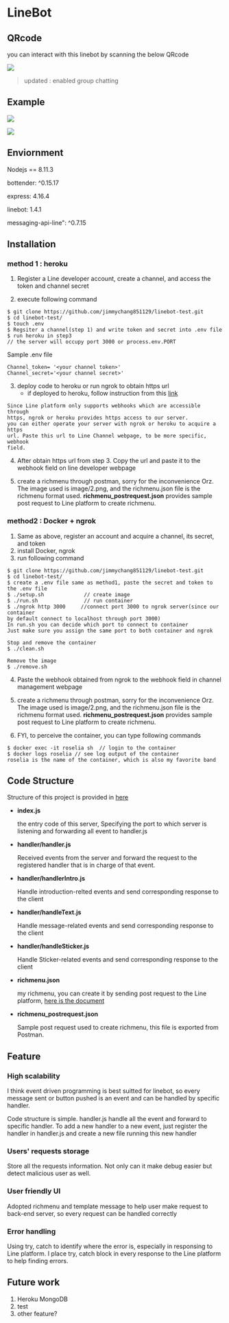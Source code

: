 # LineBot

## QRcode

you can interact with this linebot by scanning the below QRcode

![](https://i.imgur.com/8l9u1KWm.png)

> updated : enabled group chatting
## Example


![](https://i.imgur.com/J5JrLiam.png)

![](https://i.imgur.com/eltA2kom.png)


## Enviornment

Nodejs == 8.11.3

bottender: ^0.15.17

express: 4.16.4

linebot: 1.4.1

messaging-api-line": ^0.7.15

## Installation

### method 1 : heroku

1. Register a Line developer account, create a channel, and access the token and channel secret

2. execute following command

```
$ git clone https://github.com/jimmychang851129/linebot-test.git
$ cd linebot-test/
$ touch .env
$ Regsiter a channel(step 1) and write token and secret into .env file
$ run heroku in step3
// the server will occupy port 3000 or process.env.PORT
```

Sample .env file

```
Channel_token= '<your channel token>'
Channel_secret='<your channel secret>'
```

3. deploy code to heroku or run ngrok to obtain https url
    - if deployed to heroku, follow instruction from this [link](https://hackmd.io/p4cSSIgIS8irYGHuZkd-AA)

```
Since Line platform only supports webhooks which are accessible through
https, ngrok or heroku provides https access to our server.
you can either operate your server with ngrok or heroku to acquire a https
url. Paste this url to Line Channel webpage, to be more specific, webhook
field.
```

4. After obtain https url from step 3. Copy the url and paste it to the webhook field on line developer webpage

5. create a richmenu through postman, sorry for the inconvenience Orz. The image used is image/2.png, and the richmenu.json file is the richmenu format used. **richmenu_postrequest.json** provides sample post request to Line platform to create richmenu.

### method2 : Docker + ngrok

1. Same as above, register an account and acquire a channel, its secret, and token
2. install Docker, ngrok
3. run following command

```
$ git clone https://github.com/jimmychang851129/linebot-test.git
$ cd linebot-test/
$ create a .env file same as method1, paste the secret and token to the .env file
$ ./setup.sh             // create image
$ ./run.sh               // run container
$ ./ngrok http 3000     //connect port 3000 to ngrok server(since our container
by default connect to localhost through port 3000)
In run.sh you can decide which port to connect to container
Just make sure you assign the same port to both container and ngrok

Stop and remove the container
$ ./clean.sh

Remove the image
$ ./remove.sh
```

4. Paste the webhook obtained from ngrok to the webhook field in channel management webpage

5. create a richmenu through postman, sorry for the inconvenience Orz. The image used is image/2.png, and the richmenu.json file is the richmenu format used. **richmenu_postrequest.json** provides sample post request to Line platform to create richmenu.

6. FYI, to perceive the container, you can type following commands

```
$ docker exec -it roselia sh  // login to the container
$ docker logs roselia // see log output of the container
roselia is the name of the container, which is also my favorite band
```

## Code Structure

Structure of this project is provided in [here](https://www.csie.ntu.edu.tw/~b04902092/linebot/LineBotBorn.pdf)

- **index.js**
    
    the entry code of this server, Specifying the port to which server is listening and forwarding all event to handler.js

- **handler/handler.js**
    
    Received events from the server and forward the request to the registered handler that is in charge of that event.

- **handler/handlerIntro.js**
    
    Handle introduction-relted events and send corresponding response to the client

- **handler/handleText.js**

    Handle message-related events and send corresponding response to the client

- **handler/handleSticker.js**

	Handle Sticker-related events and send corresponding response to the client

- **richmenu.json**

    my richmenu, you can create it by sending post request to the Line platform, [here is the document](https://developers.line.biz/en/docs/messaging-api/using-rich-menus/#create-a-rich-menu)

- **richmenu_postrequest.json**

    Sample post request used to create richmenu, this file is exported from Postman.

## Feature

### High scalability

I think event driven programming is best suitted for linebot, so every message sent or button pushed is an event and can be handled by specific handler.

Code structure is simple. handler.js handle all the event and forward to specific handler.
To add a new handler to a new event, just register the handler in handler.js and create a new file running this new handler

### Users' requests storage

Store all the requests information. Not only can it make debug easier but detect malicious user as well.

### User friendly UI

Adopted richmenu and template message to help user make request to back-end server, so every request can be handled correctly

### Error handling

Using try, catch to identify where the error is, especially in responsing to Line platform. I place try, catch block in every response to the Line platform to help finding errors.

## Future work
1. Heroku MongoDB
2. test
3. other feature?
